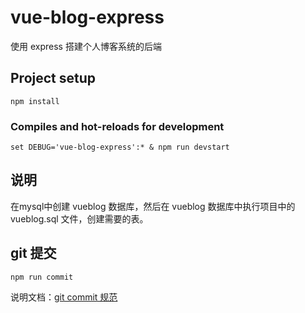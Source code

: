 # vue-blog-express

使用 express 搭建个人博客系统的后端

## Project setup

```
npm install
```

### Compiles and hot-reloads for development

```
set DEBUG='vue-blog-express':* & npm run devstart
```

## 说明

在mysql中创建 vueblog 数据库，然后在 vueblog 数据库中执行项目中的 vueblog.sql 文件，创建需要的表。

## git 提交

`npm run commit` 

说明文档：[git commit 规范](https://mp.weixin.qq.com/s/8oWsj_ipp73crD_vg58LeQ)
